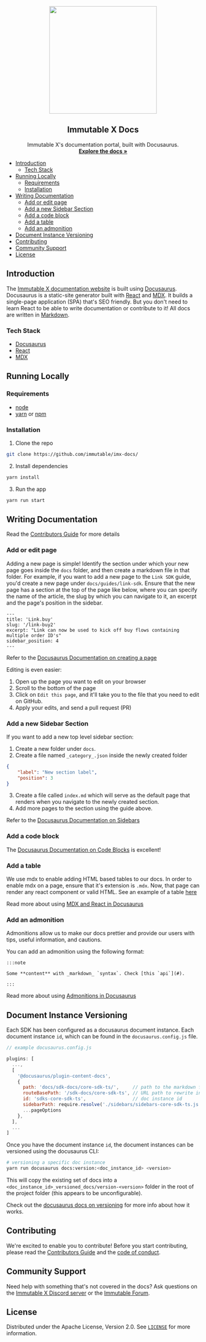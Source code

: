 <p align="center">
  <a href="https://www.immutable.com">
    <img src="https://cdn.dribbble.com/users/1299339/screenshots/7133657/media/837237d447d36581ebd59ec36d30daea.gif" width="280"/>
  </a>

  <h2 align="center">Immutable X Docs</h3>

  <p align="center">
    Immutable X's documentation portal, built with Docusaurus.
    <br />
    <a href="https://docs.x.immutable.com"><strong>Explore the docs »</strong></a>
    <br />
  </p>
</p>

- [Introduction](#introduction)
  - [Tech Stack](#tech-stack)
- [Running Locally](#running-locally)
  - [Requirements](#requirements)
  - [Installation](#installation)
- [Writing Documentation](#writing-documentation)
  - [Add or edit page](#add-or-edit-page)
  - [Add a new Sidebar Section](#add-a-new-sidebar-section)
  - [Add a code block](#add-a-code-block)
  - [Add a table](#add-a-table)
  - [Add an admonition](#add-an-admonition)
- [Document Instance Versioning](#document-instance-versioning)
- [Contributing](#contributing)
- [Community Support](#community-support)
- [License](#license)

## Introduction

The [Immutable X documentation website](https://docs.x.immutable.com) is built using [Docusaurus](https://docusaurus.io/). Docusaurus is a static-site generator built with [React](https://reactjs.org/) and [MDX](https://mdxjs.com). It builds a single-page application (SPA) that's SEO friendly. But you don't need to learn React to be able to write documentation or contribute to it! All docs are written in [Markdown](https://docusaurus.io/docs/markdown-features).

### Tech Stack

- [Docusaurus](https://docusaurus.io/)
- [React](https://reactjs.org/)
- [MDX](https://mdxjs.com/)

## Running Locally

### Requirements

- [node](https://nodejs.org/en/)
- [yarn](https://yarnpkg.com/) or [npm](https://npmjs.com)

### Installation

1. Clone the repo

```sh
git clone https://github.com/immutable/imx-docs/
```

2. Install dependencies

```sh
yarn install
```

3. Run the app

```sh
yarn run start
```

## Writing Documentation

Read the [Contributors Guide](CONTRIBUTING.md) for more details

### Add or edit page
Adding a new page is simple! Identify the section under which your new page goes inside the `docs` folder, and then create a markdown file in that folder. For example, if you want to add a new page to the `Link SDK` guide, you'd create a new page under `docs/guides/link-sdk`. Ensure that the new page has a section at the top of the page like below, where you can specify the name of the article, the slug by which you can navigate to it, an excerpt and the page's position in the sidebar.

```
---
title: 'Link.buy'
slug: '/link-buy2'
excerpt: "Link can now be used to kick off buy flows containing multiple order ID's"
sidebar_position: 4
---
```

Refer to the [Docusaurus Documentation on creating a page](https://docusaurus.io/docs/creating-pages)

Editing is even easier:
1. Open up the page you want to edit on your browser
2. Scroll to the bottom of the page 
3. Click on `Edit this page`, and it'll take you to the file that you need to edit on GitHub. 
4. Apply your edits, and send a pull request (PR)


### Add a new Sidebar Section
If you want to add a new top level sidebar section:
1. Create a new folder under `docs`. 
2. Create a file named `_category_.json` inside the newly created folder
```json
{
    "label": "New section label",
    "position": 3
}
```
3. Create a file called `index.md` which will serve as the default page that renders when you navigate to the newly created section.
4. Add more pages to the section using the guide above.

Refer to the [Docusaurus Documentation on Sidebars](https://docusaurus.io/docs/sidebar/items)

### Add a code block

The [Docusaurus Documentation on Code Blocks](https://docusaurus.io/docs/markdown-features/code-blocks) is excellent!

### Add a table

We use mdx to enable adding HTML based tables to our docs. In order to enable mdx on a page, ensure that it's extension is `.mdx`. Now, that page can render any react component or valid HTML. See an example of a table [here](./docs/guides/asset-management/asset-metadata.mdx)

Read more about using [MDX and React in Docusaurus](https://docusaurus.io/docs/markdown-features/react)

### Add an admonition

Admonitions allow us to make our docs prettier and provide our users with tips, useful information, and cautions. 

You can add an admonition using the following format:

```
:::note

Some **content** with _markdown_ `syntax`. Check [this `api`](#).

:::
```

Read more about using [Admonitions in Docusaurus](https://docusaurus.io/docs/markdown-features/admonitions)

## Document Instance Versioning

Each SDK has been configured as a docusaurus document instance. Each document instance `id`, which can be found in the `docusaurus.config.js` file.

```js
// example docusaurus.config.js

plugins: [
  ...,
  [
    '@docusaurus/plugin-content-docs',
    {
      path: 'docs/sdk-docs/core-sdk-ts/',     // path to the markdown files
      routeBasePath: '/sdk-docs/core-sdk-ts', // URL path to rewrite in the browser
      id: 'sdks-core-sdk-ts',                 // doc instance id
      sidebarPath: require.resolve('./sidebars/sidebars-core-sdk-ts.js'),
      ...pageOptions
    },
  ],
  ...
]
```

Once you have the document instance `id`, the document instances can be versioned using the docusaurus CLI:

```sh
# versioning a specific doc instance
yarn run docusaurus docs:version:<doc_instance_id> <version>
```

This will copy the existing set of docs into a `<doc_instance_id>_versioned_docs/version-<version>` folder in the root of the project folder (this appears to be unconfigurable).

Check out the [docusaurus docs on versioning](https://docusaurus.io/docs/versioning) for more info about how it works.

## Contributing

We're excited to enable you to contribute! Before you start contributing, please read the [Contributors Guide](./CONTRIBUTING.md) and the [code of conduct](./CODE_OF_CONDUCT.md).

## Community Support

Need help with something that's not covered in the docs? Ask questions on the [Immutable X Discord server](https://discord.gg/6GjgPkp464) or the [Immutable Forum](https://forum.immutable.com/).

## License

Distributed under the Apache License, Version 2.0. See [`LICENSE`](./LICENSE) for more information.